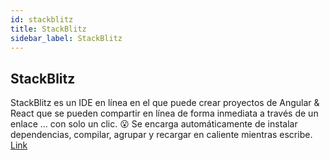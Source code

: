 ```yaml
---
id: stackblitz
title: StackBlitz
sidebar_label: StackBlitz
---
```


## StackBlitz 

StackBlitz es un IDE en línea en el que puede crear proyectos de Angular & React que se pueden compartir en línea de forma inmediata a través de un enlace ... con solo un clic. 😮 Se encarga automáticamente de instalar dependencias, compilar, agrupar y recargar en caliente mientras escribe. [Link](https://stackblitz.com/)

